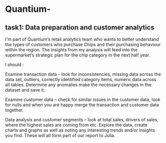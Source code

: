 # Quantium-

## task1: Data preparation and customer analytics
 I'm part of Quantium’s retail analytics team who wants to better understand the types of customers who purchase Chips and their purchasing behaviour within the region. The insights from my analysis will feed into the supermarket’s strategic plan for the chip category in the next half year.
 
 I should :
 
Examine transaction data – look for inconsistencies, missing data across the data set, outliers, correctly identified category items, numeric data across all tables. Determine any anomalies make the necessary changes in the dataset and save it. 

Examine customer data – check for similar issues in the customer data, look for nulls and when you are happy merge the transaction and customer data together.

Data analysis and customer segments  – look at total sales, drivers of sales, where the highest sales are coming from etc. Explore the data, create charts and graphs as well as noting any interesting trends and/or insights you find. These will all form part of our report to Julia. 

 
